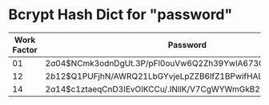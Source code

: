 # Bcrypt Hash Dict for "password"
|Work Factor|Password|
|-|-|
|01|$2a$04$NCmk3odnDgUt.3P/pFl0ouVw6Q2Zh39YwlA673QYprxykg5uRTf1S|
|12|$2b$12$Q1PUFjhN/AWRQ21LbGYvjeLpZZB6lfZ1BPwifHALGO6oIbyC3CmJe|
|14|$2a$14$c1ztaeqCnD3IEvOIKCCu/.INllK/V7CgWYWmGkB2wwGlRQkBJaNKa|
